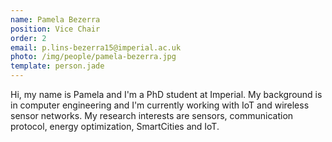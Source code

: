 ```yaml
---
name: Pamela Bezerra
position: Vice Chair
order: 2
email: p.lins-bezerra15@imperial.ac.uk
photo: /img/people/pamela-bezerra.jpg
template: person.jade
---
```

Hi, my name is Pamela and I'm a PhD student at Imperial.
My background is in computer engineering and I'm currently working with IoT and wireless sensor networks.
My research interests are sensors, communication protocol, energy optimization, SmartCities and IoT.
